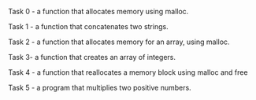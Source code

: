 Task 0 - a function that allocates memory using malloc.

Task 1 - a function that concatenates two strings.

Task 2 - a function that allocates memory for an array, using malloc.

Task 3- a function that creates an array of integers.

Task 4 - a function that reallocates a memory block using malloc and free

Task 5 - a program that multiplies two positive numbers.
